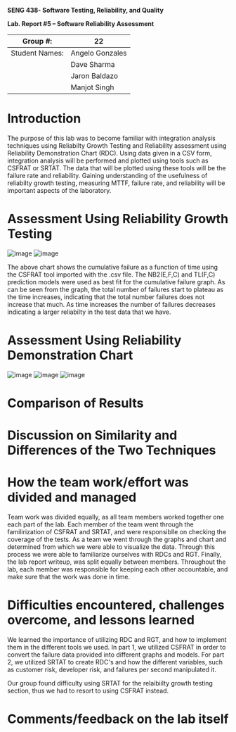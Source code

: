 **SENG 438- Software Testing, Reliability, and Quality**

**Lab. Report \#5 – Software Reliability Assessment**

| Group \#:       | 22  |
|-----------------|---|
| Student Names:  |  Angelo Gonzales |
|                 |  Dave Sharma |
|                 |  Jaron Baldazo |
|                 |  Manjot Singh |

# Introduction
The purpose of this lab was to become familiar with integration analysis techniques using Reliabilty Growth Testing and Reliability assessment using Reliability Demonstration Chart (RDC). Using data given in a CSV form, integration analysis will be performed and plotted using tools such as CSFRAT or SRTAT. The data that will be plotted using these tools will be the failure rate and reliability. Gaining understanding of the usefulness of reliabilty growth testing, measuring MTTF, failure rate, and reliability will be important aspects of the laboratory.  
# 

# Assessment Using Reliability Growth Testing 
![image](https://user-images.githubusercontent.com/48339672/160703809-a3b3c78e-e335-4dad-9ade-eb070d0a85cd.png)
![image](https://user-images.githubusercontent.com/48339672/160703832-ea8d43ef-9960-4d2c-bc82-84599fea6c99.png)

The above chart shows the cumulative failure as a function of time using the CSFRAT tool imported with the .csv file.  The NB2(E,F,C) and TL(F,C) prediction models were used as best fit for the cumulative failure graph. As can be seen from the graph, the total number of failures start to plateau as the time increases, indicating that the total number failures does not increase that much. As time increases the number of failures decreases indicating a larger reliabilty in the test data that we have.

# Assessment Using Reliability Demonstration Chart 
![image](https://user-images.githubusercontent.com/48339672/160703735-9973cab6-7326-41a9-a068-de5271d30c83.png)
![image](https://user-images.githubusercontent.com/48339672/160703759-fb6b4325-5511-4a64-9bf8-8adb6044083e.png)
![image](https://user-images.githubusercontent.com/48339672/160703768-b2b693a4-a561-434f-8184-5397a52e09ab.png)


# 

# Comparison of Results

# Discussion on Similarity and Differences of the Two Techniques

# How the team work/effort was divided and managed
  Team work was divided equally, as all team members worked together one each part of the lab. Each member of the team went through the familirization of CSFRAT and SRTAT, and were responsiblle on checking the coverage of the tests. As a team we went through the graphs and chart and determined from which we were able to visualize the data. Through this process we were able to familiarize ourselves with RDCs and RGT. Finally, the lab report writeup, was split equally between members. Throughout the lab, each member was responsible for keeping each other accountable, and make sure that the work was done in time.

# Difficulties encountered, challenges overcome, and lessons learned
 We learned the importance of utilizing RDC and RGT, and how to implement them in the different tools we used. In part 1, we utilized CSFRAT in order to convert the failure data provided into different graphs and models. For part 2, we utilized SRTAT to create RDC's and how the different variables, such as customer risk, developer risk, and failures per second manipulated it.
 
 Our group found difficulty using SRTAT for the relaibiilty growth testing section, thus we had to resort to using CSFRAT instead. 
# Comments/feedback on the lab itself
